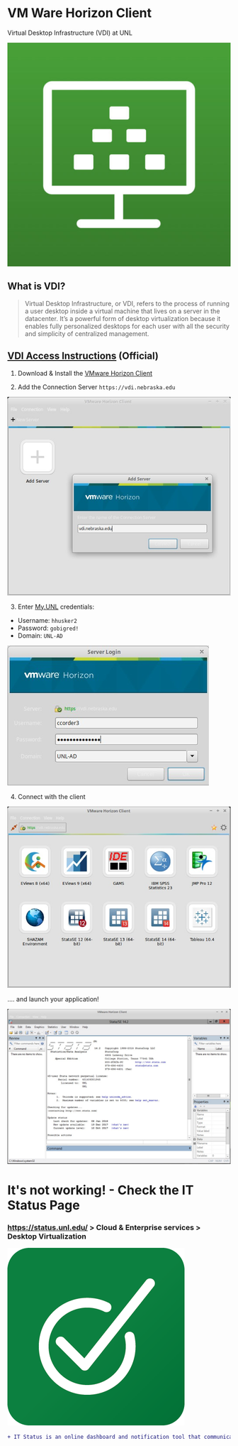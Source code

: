 # VM Ware Horizon Client
Virtual Desktop Infrastructure (VDI) at UNL

![vmware-desktop-client](https://github.com/Infinite-Actuary/VMWare-Horizon-Client/blob/master/images/vmware-horizon-client.jpg)

## What is VDI?

> Virtual Desktop Infrastructure, or VDI, refers to the process of running a user desktop inside a virtual machine that lives on a server in the datacenter. It’s a powerful form of desktop virtualization because it enables fully personalized desktops for each user with all the security and simplicity of centralized management.

## [VDI Access Instructions](https://its.unl.edu/services/desktop-virtualization/vdi-access-instructions) (Official)

1. Download & Install the [VMware Horizon Client](https://my.vmware.com/en/web/vmware/info/slug/desktop_end_user_computing/vmware_horizon_clients/4_0)

2. Add the Connection Server `https://vdi.nebraska.edu`

![vmware-add-server](https://github.com/Infinite-Actuary/VMWare-Horizon-Client/blob/master/images/vmware-add-server.jpg)

3. Enter [My.UNL](http://its.unl.edu/lms) credentials:
* Username: `hhusker2`
* Password: `gobigred!`
* Domain: `UNL-AD`

![vmware-server-login](https://github.com/Infinite-Actuary/VMWare-Horizon-Client/blob/master/images/vmware-server-login.jpg)

4. Connect with the client

![vmware-client-open](https://github.com/Infinite-Actuary/VMWare-Horizon-Client/blob/master/images/vmware-client-open.jpg)

.... and launch your application!

![vmware-stata14](https://github.com/Infinite-Actuary/VMWare-Horizon-Client/blob/master/images/vmware-stata14.jpg)

# It's not working! - Check the IT Status Page

### https://status.unl.edu/ > Cloud & Enterprise services > Desktop Virtualization

[![status-icon](https://github.com/Infinite-Actuary/VMWare-Horizon-Client/blob/master/images/status-page-icon.png)](https://its.unl.edu/services/itstatus)

```diff
+ IT Status is an online dashboard and notification tool that communicates ITS service outages, maintenance and current status updates to a general campus audience.
```
